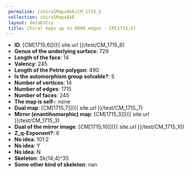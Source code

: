 ```yaml
--- 
 permalink: /chiralMaps6kE/CM_1715_6 
 collection: chiralMaps6kE
 layout: dataEntry
 title: Chiral maps up to 6000 edges - CM[1715;6]
---
```


- **ID**: [CM[1715;6]]({{ site.url }}/test/CM_1715_6)
- **Genus of the underlying surface**: 729
- **Length of the face**: 14
- **Valency**: 245
- **Length of the Petrie polygon**: 490
- **Is the automorphism group solvable?**: S
- **Number of vertices**: 14
- **Number of edges**: 1715
- **Number of faces**: 245
- **The map is self-**: none
- **Dual map**: [CM[1715;7]]({{ site.url }}/test/CM_1715_7)
- **Mirror (enantihomorphic) map**: [CM[1715;3]]({{ site.url }}/test/CM_1715_3)
- **Dual of the mirror image**: [CM[1715;10]]({{ site.url }}/test/CM_1715_10)
- **Z_q-Exponent?**: 6
- **No idea**:  101:2
- **No idea**: Y
- **No idea**: N
- **Skeleton**: Sk(14;4)^35
- **Some other kind of skeleton**: nan
